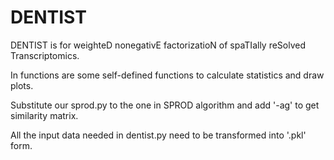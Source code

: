 # DENTIST
DENTIST is for weighteD nonegativE factorizatioN of spaTIally reSolved Transcriptomics.

In functions are some self-defined functions to calculate statistics and draw plots.

Substitute our sprod.py to the one in SPROD algorithm and add '-ag' to get similarity matrix.

All the input data needed in dentist.py need to be transformed into '.pkl' form.
